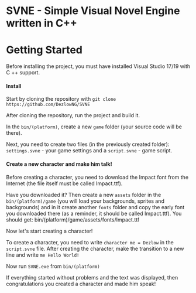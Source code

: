 # SVNE - Simple Visual Novel Engine written in C++

# Getting Started
Before installing the project, you must have  installed Visual Studio 17/19 with C ++ support.
#### Install
Start by cloning the repository with ```git clone https://github.com/DezlowNG/SVNE```

After cloning the repository, run the project and build it.

In the ```bin/(platform)```, create a new ```game``` folder (your source code will be there).

Next, you need to create two files (in the previously created folder): ```settings.svne``` - your game settings and a ```script.svne``` - game script.

#### Create a new character and make him talk!

Before creating a character, you need to download the Impact font from the Internet (the file itself must be called Impact.ttf).

Have you downloaded it? Then create a new ```assets``` folder in the ```bin/(platform)/game``` (you will load your backgrounds, sprites and backgrounds) and in it create another ```fonts``` folder and copy the early font you downloaded there (as a reminder, it should be called Impact.ttf). You should get: bin/(platform)/game/assets/fonts/Impact.ttf

Now let's start creating a character!

To create a character, you need to write ```character me = Dezlow``` in the ```script.svne``` file. After creating the character, make the transition to a new line and write ```me Hello World!```

Now run ```SVNE.exe``` from ```bin/(platform)```

If everything started without problems and the text was displayed, then congratulations you created a character and made him speak!
